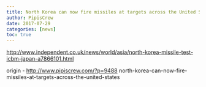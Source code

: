 ```yaml
---
title: North Korea can now fire missiles at targets across the United States
author: PipisCrew
date: 2017-07-29
categories: [news]
toc: true
---
```


http://www.independent.co.uk/news/world/asia/north-korea-missile-test-icbm-japan-a7866101.html

origin - http://www.pipiscrew.com/?p=9488 north-korea-can-now-fire-missiles-at-targets-across-the-united-states